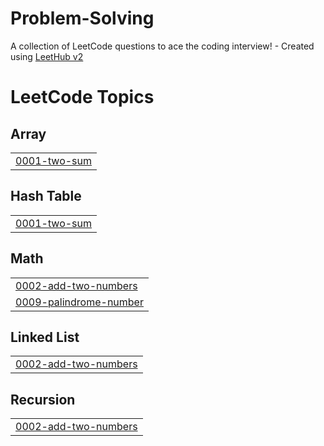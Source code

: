 # Problem-Solving
A collection of LeetCode questions to ace the coding interview! - Created using [LeetHub v2](https://github.com/arunbhardwaj/LeetHub-2.0)

<!---LeetCode Topics Start-->
# LeetCode Topics
## Array
|  |
| ------- |
| [0001-two-sum](https://github.com/Mariam-Hamdy1/Problem-Solving/tree/master/0001-two-sum) |
## Hash Table
|  |
| ------- |
| [0001-two-sum](https://github.com/Mariam-Hamdy1/Problem-Solving/tree/master/0001-two-sum) |
## Math
|  |
| ------- |
| [0002-add-two-numbers](https://github.com/Mariam-Hamdy1/Problem-Solving/tree/master/0002-add-two-numbers) |
| [0009-palindrome-number](https://github.com/Mariam-Hamdy1/Problem-Solving/tree/master/0009-palindrome-number) |
## Linked List
|  |
| ------- |
| [0002-add-two-numbers](https://github.com/Mariam-Hamdy1/Problem-Solving/tree/master/0002-add-two-numbers) |
## Recursion
|  |
| ------- |
| [0002-add-two-numbers](https://github.com/Mariam-Hamdy1/Problem-Solving/tree/master/0002-add-two-numbers) |
<!---LeetCode Topics End-->